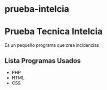 # prueba-intelcia
<body>
    <h1>Prueba Tecnica Intelcia</h1>
    <p>Es un pequeño programa que crea incidencias</p>
    <div>
        <h2>Lista Programas Usados</h2>
        <ul>
            <li>PHP</li>
            <li>HTML</li>
            <li>CSS</li>
        </ul>
    </div>
    
</body>
</html>
